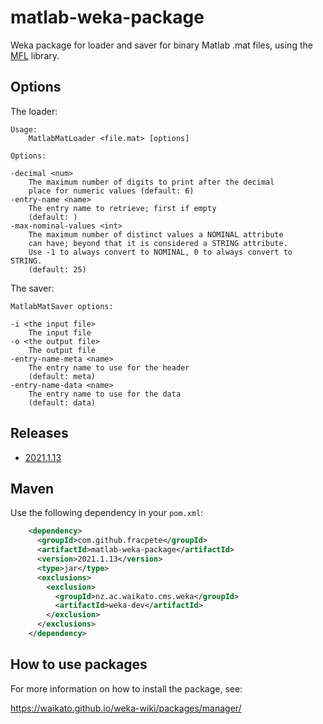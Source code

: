 # matlab-weka-package

Weka package for loader and saver for binary Matlab .mat files, using the 
[MFL](https://github.com/HebiRobotics/MFL) library.

## Options

The loader:

```
Usage:
	MatlabMatLoader <file.mat> [options]

Options:

-decimal <num>
	The maximum number of digits to print after the decimal
	place for numeric values (default: 6)
-entry-name <name>
	The entry name to retrieve; first if empty
	(default: )
-max-nominal-values <int>
	The maximum number of distinct values a NOMINAL attribute
	can have; beyond that it is considered a STRING attribute.
	Use -1 to always convert to NOMINAL, 0 to always convert to STRING.
	(default: 25)
```

The saver:

```
MatlabMatSaver options:

-i <the input file>
	The input file
-o <the output file>
	The output file
-entry-name-meta <name>
	The entry name to use for the header
	(default: meta)
-entry-name-data <name>
	The entry name to use for the data
	(default: data)
```


## Releases

* [2021.1.13](https://github.com/fracpete/matlab-weka-package/releases/download/v2021.1.13/matlab-2021.1.13.zip)


## Maven

Use the following dependency in your `pom.xml`:

```xml
    <dependency>
      <groupId>com.github.fracpete</groupId>
      <artifactId>matlab-weka-package</artifactId>
      <version>2021.1.13</version>
      <type>jar</type>
      <exclusions>
        <exclusion>
          <groupId>nz.ac.waikato.cms.weka</groupId>
          <artifactId>weka-dev</artifactId>
        </exclusion>
      </exclusions>
    </dependency>
```


## How to use packages

For more information on how to install the package, see:

https://waikato.github.io/weka-wiki/packages/manager/


